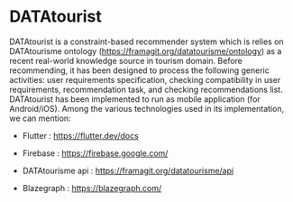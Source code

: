 # DATAtourist

DATAtourist is a constraint-based recommender system which is relies on DATAtourisme ontology (https://framagit.org/datatourisme/ontology) as a recent real-world knowledge source in tourism domain. Before recommending, it has been designed to process the following generic activities: user requirements specification, checking compatibility in user requirements, recommendation task, and checking recommendations list.  DATAtourist has been implemented to run as mobile application (for Android/iOS). Among the various technologies used in its implementation, we can mention:

- Flutter : https://flutter.dev/docs

- Firebase : https://firebase.google.com/

- DATAtourisme api : https://framagit.org/datatourisme/api

- Blazegraph : https://blazegraph.com/